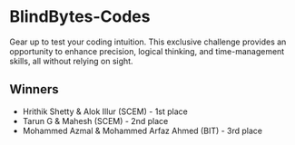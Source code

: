 # BlindBytes-Codes

Gear up to test your coding intuition. This exclusive challenge provides an opportunity to enhance precision, logical thinking, and time-management skills, all without relying on sight.


## Winners

- Hrithik Shetty & Alok Illur (SCEM) - 1st place
- Tarun G & Mahesh (SCEM) - 2nd place
- Mohammed Azmal & Mohammed Arfaz Ahmed (BIT) - 3rd place

